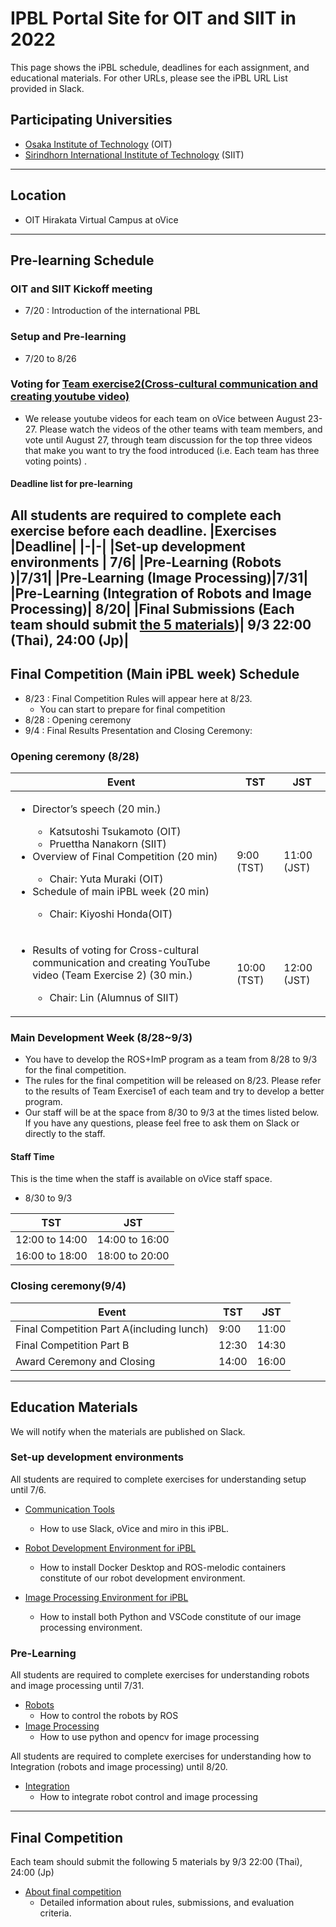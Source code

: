 #  IPBL Portal Site for OIT and SIIT in 2022

This page shows the iPBL schedule, deadlines for each assignment, and educational materials. For other URLs, please see the iPBL URL List provided in Slack.
<!-- SETUPが7/6まで，ロボと画像処理の事前課題が8/1まで，統合課題が8/20まで（メモ書きです消します）-->
## Participating Universities
- [Osaka Institute of Technology](http://www.oit.ac.jp/english/index.html) (OIT)
- [Sirindhorn International Institute of Technology](https://www.siit.tu.ac.th/) (SIIT)
---
## Location
 - OIT Hirakata Virtual Campus at oVice 
---
## Pre-learning Schedule 

### OIT and SIIT Kickoff meeting 
* 7/20 : Introduction of the international PBL

### Setup and Pre-learning
*  7/20 to  8/26

### Voting for [Team exercise2(Cross-cultural communication and creating youtube video)](https://github.com/oit-ipbl/Integration/blob/main/team_exercise/team_exercise.md#exercise2-cross-cultural-communication-and-creating-youtube-video)
- We release youtube videos for each team on oVice between August 23-27.
Please watch the videos of the other teams with team members, and vote until August 27, through team discussion for the top three videos that make you want to try the food introduced (i.e. Each team has three voting points) .


#### Deadline list for pre-learning
 All students are required to complete each exercise before each deadline.
|Exercises |Deadline|
|-|-|
|Set-up development environments | 7/6|
|Pre-Learning (Robots )|7/31|
|Pre-Learning (Image Processing)|7/31|
|Pre-Learning (Integration of Robots and Image Processing)| 8/20|
|Final Submissions (Each team should submit [the 5 materials](https://github.com/oit-ipbl/final_competition#submissions))| 9/3 22:00 (Thai), 24:00 (Jp)|
---
## Final Competition (Main iPBL week) Schedule
  * 8/23 : Final Competition Rules will appear here at 8/23. 
    * You can start to prepare for final competition
  * 8/28 : Opening ceremony
  * 9/4  : Final Results Presentation and Closing Ceremony:

### Opening ceremony (8/28)

|Event|TST|JST|
|-|-|-|
|<ul><li>Director’s speech (20 min.)</li><ul><li>Katsutoshi Tsukamoto (OIT)</li><li>Pruettha Nanakorn (SIIT)</li></ul><li>Overview of Final Competition (20 min)</li><ul><li>Chair: Yuta Muraki (OIT)</li></ul><li>Schedule of main iPBL week (20 min)</li><ul><li>Chair: Kiyoshi Honda(OIT)</li></ul></ul>| 9:00  (TST) | 11:00  (JST)| 
|<ul><li>Results of voting for Cross-cultural communication and creating YouTube video (Team Exercise 2) (30 min.)</li><ul><li>Chair: Lin (Alumnus of SIIT)</li></ul></ul>|  10:00  (TST) | 12:00  (JST) 


### Main Development Week (8/28~9/3)
- You have to develop the ROS+ImP program as a team from 8/28 to 9/3 for the final competition.
- The rules for the final competition will be released on 8/23. Please refer to the results of Team Exercise1 of each team and try to develop a better program.
- Our staff will be at the space from 8/30 to 9/3 at the times listed below. If you have any questions, please feel free to ask them on Slack or directly to the staff.

#### Staff Time
This is the time when the staff is available on oVice staff space.
- 8/30 to 9/3 

|TST|JST|
|-|-|
| 12:00  to 14:00  | 14:00  to 16:00 |  
| 16:00  to 18:00  | 18:00  to 20:00 |  

### Closing ceremony(9/4)  
|Event|TST|JST|
|-|-|-|
|Final Competition Part A(including lunch) |9:00|11:00 |
|Final Competition Part B |12:30   | 14:30   |
|Award Ceremony and Closing  |14:00 | 16:00  |
---
## Education Materials
We will notify when the materials are published on Slack.
### Set-up development environments
All students are required to complete exercises  for understanding setup until 7/6.

- [Communication Tools](https://github.com/oit-ipbl/portal/blob/main/setup/commtools.md)
  - How to use Slack, oVice and miro in this iPBL.
- [Robot Development Environment for iPBL](https://github.com/oit-ipbl/portal/blob/main/setup/dockerros.md)
  - How to install Docker Desktop and ROS-melodic containers constitute of our robot development environment.

- [Image Processing Environment for iPBL](https://github.com/oit-ipbl/portal/blob/main/setup/python%2Bvscode.md)
   - How to install both Python and VSCode constitute of our image processing environment.

### Pre-Learning
All students are required to complete exercises  for understanding robots and image processing  until 7/31.
- [Robots](https://github.com/oit-ipbl/robots)
  - How to control the robots by ROS
- [Image Processing](https://github.com/oit-ipbl/image_processing)
  - How to use python and opencv for image processing

All students are required to complete exercises  for understanding how to Integration (robots and image processing) until 8/20.
- [Integration](https://github.com/oit-ipbl/Integration)
  - How to integrate robot control and image processing
- ---
## Final Competition
Each team should submit the following 5 materials by	9/3 22:00 (Thai), 24:00 (Jp)
- [About final competition ](https://github.com/oit-ipbl/final_competition) 
  - Detailed information about rules, submissions, and evaluation criteria.
